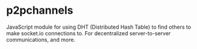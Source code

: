 # p2pchannels
JavaScript module for using DHT (Distributed Hash Table) to find others to make socket.io connections to. For decentralized server-to-server communications, and more.
